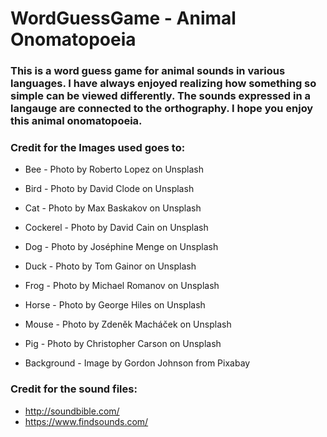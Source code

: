 # WordGuessGame - Animal Onomatopoeia


### This is a word guess game for animal sounds in various languages. I have always enjoyed realizing how something so simple can be viewed differently. The sounds expressed in a langauge are connected to the orthography. I hope you enjoy this animal onomatopoeia.


### Credit for the Images used goes to:
*    Bee - Photo by Roberto Lopez on Unsplash
*    Bird - Photo by David Clode on Unsplash
*    Cat - Photo by Max Baskakov on Unsplash
*    Cockerel - Photo by David Cain on Unsplash
*    Dog - Photo by Joséphine Menge on Unsplash
*    Duck - Photo by Tom Gainor on Unsplash
*    Frog - Photo by Michael Romanov on Unsplash
*    Horse - Photo by George Hiles on Unsplash
*    Mouse - Photo by Zdeněk Macháček on Unsplash
*    Pig - Photo by Christopher Carson on Unsplash

*    Background - Image by Gordon Johnson from Pixabay 

### Credit for the sound files:
*    http://soundbible.com/
*    https://www.findsounds.com/
